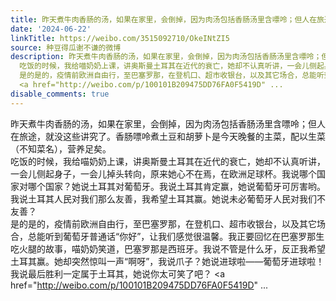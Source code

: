 ```yaml
---
title: 昨天煮牛肉香肠的汤，如果在家里，会倒掉，因为肉汤包括香肠汤里含嘌呤；但人在旅途，就没这些讲究了。香肠嘌呤煮土豆和胡萝卜是今天晚餐的主菜，配以生菜（不知...
date: '2024-06-22'
linkTitle: https://weibo.com/3515092710/OkeINtZI5
source: 种豆得瓜谢不谦的微博
description: 昨天煮牛肉香肠的汤，如果在家里，会倒掉，因为肉汤包括香肠汤里含嘌呤；但人在旅途，就没这些讲究了。香肠嘌呤煮土豆和胡萝卜是今天晚餐的主菜，配以生菜（不知菜名），营养足矣。<br>
  吃饭的时候，我给喵奶奶上课，讲奥斯曼土耳其在近代的衰亡，她却不认真听讲，一会儿侧起身子，一会儿掉头转向，原来她心不在焉，在欧洲足球杯。我说哪个国家对哪个国家？她说土耳其对葡萄牙。我说土耳其肯定赢，她说葡萄牙可厉害哟。我说土耳其人民对我们那么友善，我希望土耳其赢。她说未必葡萄牙人民对我们不友善？<br>
  是的是的，疫情前欧洲自由行，至巴塞罗那，在登机口、超市收银台，以及其它场合，总能听到葡萄牙普通话“你好”，让我们感觉很温馨。我正要回忆在巴塞罗那生吃火腿的故事，喵奶奶笑道，巴塞罗那是西班牙。我说不管是什么牙，反正我希望土耳其赢。她却突然惊叫一声“啊呀”，我说爪子？她说进球啦——葡萄牙进球啦！我说最后胜利一定属于土耳其，她说你太可笑了吧？
  <a href="http://weibo.com/p/100101B209475DD76FA0F5419D" ...
disable_comments: true
---
```

昨天煮牛肉香肠的汤，如果在家里，会倒掉，因为肉汤包括香肠汤里含嘌呤；但人在旅途，就没这些讲究了。香肠嘌呤煮土豆和胡萝卜是今天晚餐的主菜，配以生菜（不知菜名），营养足矣。<br> 吃饭的时候，我给喵奶奶上课，讲奥斯曼土耳其在近代的衰亡，她却不认真听讲，一会儿侧起身子，一会儿掉头转向，原来她心不在焉，在欧洲足球杯。我说哪个国家对哪个国家？她说土耳其对葡萄牙。我说土耳其肯定赢，她说葡萄牙可厉害哟。我说土耳其人民对我们那么友善，我希望土耳其赢。她说未必葡萄牙人民对我们不友善？<br> 是的是的，疫情前欧洲自由行，至巴塞罗那，在登机口、超市收银台，以及其它场合，总能听到葡萄牙普通话“你好”，让我们感觉很温馨。我正要回忆在巴塞罗那生吃火腿的故事，喵奶奶笑道，巴塞罗那是西班牙。我说不管是什么牙，反正我希望土耳其赢。她却突然惊叫一声“啊呀”，我说爪子？她说进球啦——葡萄牙进球啦！我说最后胜利一定属于土耳其，她说你太可笑了吧？ <a href="http://weibo.com/p/100101B209475DD76FA0F5419D" ...